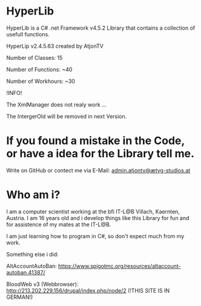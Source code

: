 # HyperLib
HyperLib is a C# .net Framework v4.5.2 Library that contains a collection of usefull functions.

HyperLip v2.4.5.63 created by AtjonTV

Number of Classes: 15

Number of Functions: ~40

Number of Workhours: ~30

!INFO!

The XmlManager does not realy work ...

The IntergerOld will be removed in next Version.

# If you found a mistake in the Code, or have a idea for the Library tell me.

Write on GitHub or contect me via E-Mail: admin.atjontv@ætvg-studios.at

# Who am i?

I am a computer scientist working at the bfi IT-L@B Villach, Kaernten, Austria.
I am 16 years old and i develop things like this Library for fun and for assistence of my mates at the IT-L@B.

I am just learning how to program in C#, so don't expect much from my work.

Something else i did:

AltAccountAutoBan: https://www.spigotmc.org/resources/altaccount-autoban.41387/

BloodWeb v3 (Webbrowser): http://213.202.229.156/drupal/index.php/node/2 (!THIS SITE IS IN GERMAN!)
